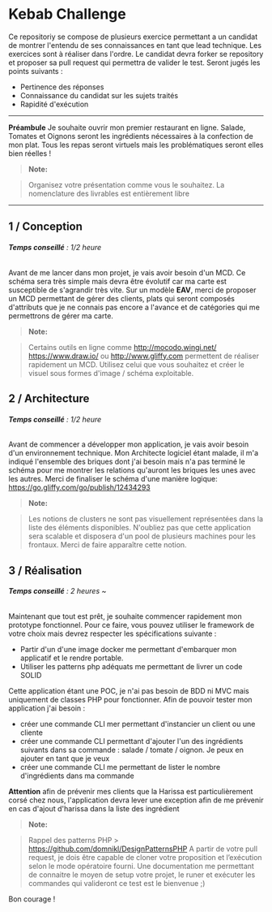 Kebab Challenge
===================


Ce repositoriy se compose de plusieurs exercice permettant a un candidat de montrer l'entendu de ses connaissances en tant que lead technique. Les exercices sont à réaliser dans l'ordre. Le candidat devra forker se repository et proposer sa pull request qui permettra de valider le test. Seront jugés les points suivants :

- Pertinence des réponses
- Connaissance du candidat sur les sujets traités
- Rapidité d'exécution 

----------
**Préambule**
Je souhaite ouvrir mon premier restaurant en ligne. Salade, Tomates et Oignons seront les ingrédients nécessaires à la confection de mon plat. Tous les repas seront virtuels mais les problématiques seront elles bien réelles !

> **Note:**

> Organisez votre présentation comme vous le souhaitez. La nomenclature des livrables est entièrement libre

----------
1 / Conception
-------------

###### **Temps conseillé** : 1/2 heure

Avant de me lancer dans mon projet, je vais avoir besoin d'un MCD. Ce schéma sera très simple mais devra être évolutif car ma carte est susceptible de s'agrandir très vite. Sur un modèle **EAV**, merci de proposer un MCD permettant de gérer des clients, plats qui seront composés d'attributs que je ne connais pas encore a l'avance et de catégories qui me permettrons de gérer ma carte. 

> **Note:**

> Certains outils en ligne comme http://mocodo.wingi.net/ https://www.draw.io/ ou http://www.gliffy.com permettent de réaliser rapidement un MCD. Utilisez celui que vous souhaitez et créer le visuel sous formes d'image / schéma exploitable. 


2 / Architecture
-------------

###### **Temps conseillé** : 1/2 heure

Avant de commencer a développer mon application, je vais avoir besoin d'un environnement technique. Mon Architecte logiciel étant malade, il m'a indiqué l'ensemble des briques dont j'ai besoin mais n'a pas terminé le schéma pour me montrer les relations qu'auront les briques les unes avec les autres. Merci de finaliser le schéma d'une manière logique: https://go.gliffy.com/go/publish/12434293

> **Note:**

> Les notions de clusters ne sont pas visuellement représentées dans la liste des éléments disponibles. N'oubliez pas que cette application sera scalable et disposera d'un pool de plusieurs machines pour les frontaux. Merci de faire apparaître cette notion. 

3 / Réalisation 
-------------

###### **Temps conseillé** : 2 heures ~

Maintenant que tout est prêt, je souhaite commencer rapidement mon prototype fonctionnel. Pour ce faire, vous pouvez utiliser le framework de votre choix mais devrez respecter les spécifications suivante :

- Partir d'un d'une image docker me permettant d'embarquer mon applicatif et le rendre portable.
- Utiliser les patterns php adéquats me permettant de livrer un code SOLID

Cette application étant une POC, je n'ai pas besoin de BDD ni MVC mais uniquement de classes PHP pour fonctionner. 
Afin de pouvoir tester mon application j'ai besoin :

- créer une commande CLI  mer permettant d'instancier un client ou une cliente
- créer une commande CLI permettant d'ajouter l'un des ingrédients suivants dans sa commande  : salade / tomate / oignon. Je peux en ajouter en tant que je veux
- créer une commande CLI me permettant de lister le nombre d'ingrédients dans ma commande


**Attention**  afin de prévenir mes clients que la Harissa est particulièrement corsé chez nous, l'application devra lever une exception afin de me prévenir en cas d'ajout d'harissa dans la liste des ingrédient

> **Note:**

> Rappel des patterns PHP > https://github.com/domnikl/DesignPatternsPHP 
> A partir de votre pull request, je dois être capable de cloner votre proposition et l’exécution selon le mode opératoire fourni. Une documentation me permettant de connaitre le moyen de setup votre projet, le runer et exécuter les commandes qui valideront ce test est le bienvenue ;)

Bon courage !
